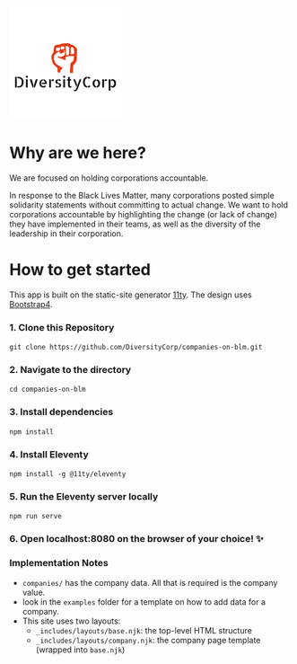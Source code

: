 <img src="images/logo.png" />

# Why are we here?

We are focused on holding corporations accountable.

In response to the Black Lives Matter, many corporations posted simple solidarity statements without committing to actual change.
We want to hold corporations accountable by highlighting the change (or lack of change) they have implemented in their teams, as well as the diversity of the leadership in their corporation.

# How to get started

This app is built on the static-site generator [11ty](https://www.11ty.dev/). The design uses [Bootstrap4](https://getbootstrap.com/docs/4.0/getting-started/introduction/).

### 1. Clone this Repository

```
git clone https://github.com/DiversityCorp/companies-on-blm.git
```

### 2. Navigate to the directory

```
cd companies-on-blm
```

### 3. Install dependencies

```
npm install
```

### 4. Install Eleventy

```
npm install -g @11ty/eleventy
```

### 5. Run the Eleventy server locally

```
npm run serve
```

### 6. Open localhost:8080 on the browser of your choice! ✨

### Implementation Notes

- `companies/` has the company data. All that is required is the company value.
- look in the `examples` folder for a template on how to add data for a company.
- This site uses two layouts:
  - `_includes/layouts/base.njk`: the top-level HTML structure
  - `_includes/layouts/company.njk`: the company page template (wrapped into `base.njk`)
